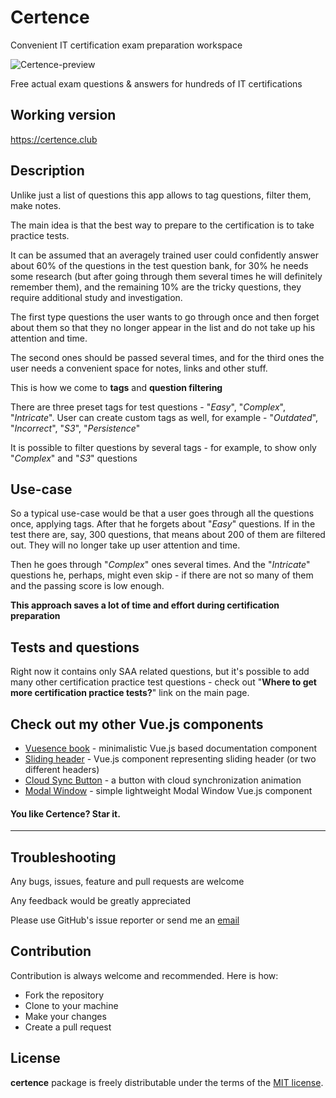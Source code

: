 # Certence

Convenient IT certification exam preparation workspace

![Certence-preview](https://imgur.com/FQZbU8b.jpg)

Free actual exam questions & answers for hundreds of IT certifications

## Working version

<a href="https://certence.club" target="_blank">https://certence.club</a>

## Description

Unlike just a list of questions this app allows to tag questions, filter them, make notes.

The main idea is that the best way to prepare to the certification is to take practice tests.

It can be assumed that an averagely trained user could confidently answer about 60% of the questions in the test question bank, for 30% he needs some research (but after going through them several times he will definitely remember them), and the remaining 10% are the tricky questions, they require additional study and investigation.

The first type questions the user wants to go through once and then forget about them so that they no longer appear in the list and do not take up his attention and time.

The second ones should be passed several times, and for the third ones the user needs a convenient space for notes, links and other stuff.

This is how we come to **tags** and **question filtering**

There are three preset tags for test questions - "*Easy*", "*Complex*", "*Intricate*". User can create custom tags as well, for example - "*Outdated*", "*Incorrect*", "*S3*", "*Persistence*"

It is possible to filter questions by several tags - for example, to show only "*Complex*" and "*S3*" questions

## Use-case

So a typical use-case would be that a user goes through all the questions once, applying tags. After that he forgets about "*Easy*" questions. If in the test there are, say, 300 questions, that means about 200 of them are filtered out. They will no longer take up user attention and time.

Then he goes through "*Complex*" ones several times. And the "*Intricate*" questions he, perhaps, might even skip - if there are not so many of them and the passing score is low enough.

**This approach saves a lot of time and effort during certification preparation**

## Tests and questions

Right now it contains only SAA related questions, but it's possible to add many other certification practice test questions - check out "**Where to get more certification practice tests?**" link on the main page.



## Check out my other Vue.js components

- <a href="https://github.com/altrusl/vuesence-book" target="_blank">Vuesence book</a> - minimalistic Vue.js based documentation component
- <a href="https://github.com/altrusl/vuesence-sliding-header" target="_blank">Sliding header</a> - Vue.js component representing sliding header (or two different headers)
- <a href="https://github.com/altrusl/vuesence-cloud-sync-button" target="_blank">Cloud Sync Button</a> - a button with cloud synchronization animation
- <a href="https://github.com/altrusl/vuesence-modal-window" target="_blank">Modal Window</a> - simple lightweight Modal Window Vue.js component

#### You like Certence? Star it.

-------

## Troubleshooting

Any bugs, issues, feature and pull requests are welcome

Any feedback would be greatly appreciated

Please use GitHub's issue reporter or send me an <a href="mailto:ruslan.makarov@gmail.com">email</a>


## Contribution

Contribution is always welcome and recommended. Here is how:

-   Fork the repository
-   Clone to your machine
-   Make your changes
-   Create a pull request

## License

**certence** package is freely distributable under the terms of the [MIT license](LICENSE).


